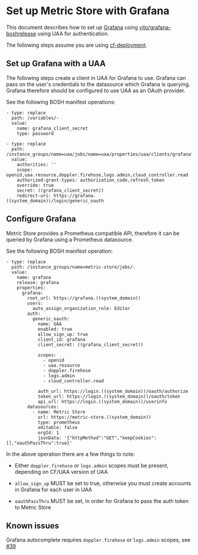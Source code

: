 # Set up Metric Store with Grafana

This document describes how to set up [Grafana](https://grafana.com) using
[vito/grafana-boshrelease](https://github.com/vito/grafana-boshrelease) using
UAA for authentication.

The following steps assume you are using
[cf-deployment](https://github.com/cloudfoundry/cf-deployment).

## Set up Grafana with a UAA

The following steps create a client in UAA for Grafana to use. Grafana can pass
on the user's credentials to the datasource which Grafana is querying. Grafana
therefore should be configured to use UAA as an OAuth provider.

See the following BOSH manifest operations:

```
- type: replace
  path: /variables/-
  value:
    name: grafana_client_secret
    type: password

- type: replace
  path: /instance_groups/name=uaa/jobs/name=uaa/properties/uaa/clients/grafana?
  value:
    authorities: ''
    scope: openid,uaa.resource,doppler.firehose,logs.admin,cloud_controller.read
    authorized-grant-types: authorization_code,refresh_token
    override: true
    secret: ((grafana_client_secret))
    redirect-uri: https://grafana.((system_domain))/login/generic_oauth
```

## Configure Grafana

Metric Store provides a Prometheus compatible API, therefore it can be queried
by Grafana using a Prometheus datasource.

See the following BOSH manifest operation:

```
- type: replace
  path: /instance_groups/name=metric-store/jobs/-
  value:
    name: grafana
    release: grafana
    properties:
      grafana:
        root_url: https://grafana.((system_domain))
        users:
          auto_assign_organization_role: Editor
        auth:
          generic_oauth:
            name: UAA
            enabled: true
            allow_sign_up: true
            client_id: grafana
            client_secret: ((grafana_client_secret))

            scopes:
              - openid
              - uaa.resource
              - doppler.firehose
              - logs.admin
              - cloud_controller.read

            auth_url: https://login.((system_domain))/oauth/authorize
            token_url: https://login.((system_domain))/oauth/token
            api_url: https://login.((system_domain))/userinfo
        datasources:
          - name: Metric Store
            url: https://metric-store.((system_domain))
            type: prometheus
            editable: false
            orgId: 1
            jsonData: '{"httpMethod":"GET","keepCookies":[],"oauthPassThru":true}'
```

In the above operation there are a few things to note:

- Either `doppler.firehose` or `logs.admin` scopes must be present, depending
on CF/UAA version of UAA

- `allow_sign_up` MUST be set to true, otherwise you must create accounts in
Grafana for each user in UAA

- `oauthPassThru` MUST be set, in order for Grafana to pass the auth token to
Metric Store

## Known issues

Grafana autocomplete requires `doppler.firehose` or `logs.admin` scopes, see
[#39](https://github.com/cloudfoundry/metric-store-release/issues/39)
